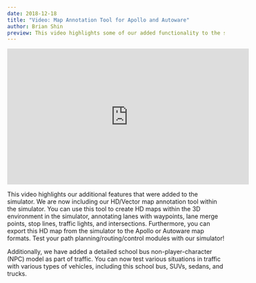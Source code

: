```yaml
---
date: 2018-12-18
title: "Video: Map Annotation Tool for Apollo and Autoware"
author: Brian Shin
preview: This video highlights some of our added functionality to the simulator. You can now use Apollo's Navigation Mode, which uses only low-cost sensors like radar and camera. In navigation mode, the vehicle can follow a navigation as well as detect obstacles and lane lines.
---
```


<div class="video-container">
<iframe style="display:block;margin:auto;" width="560" height="315" src="https://www.youtube.com/embed/4aBlxCoa1DM" frameborder="0" allow="accelerometer; autoplay; encrypted-media; gyroscope; picture-in-picture" allowfullscreen></iframe>
</div>

This video highlights our additional features that were added to the simulator. We are now including our HD/Vector map annotation tool within the simulator. You can use this tool to create HD maps within the 3D environment in the simulator, annotating lanes with waypoints, lane merge points, stop lines, traffic lights, and intersections. Furthermore, you can export this HD map from the simulator to the Apollo or Autoware map formats. Test your path planning/routing/control modules with our simulator!

Additionally, we have added a detailed school bus non-player-character (NPC) model as part of traffic. You can now test various situations in traffic with various types of vehicles, including this school bus, SUVs, sedans, and trucks.
